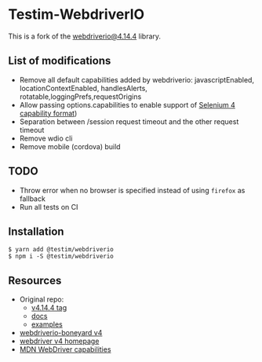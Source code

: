 
Testim-WebdriverIO
===========

This is a fork of the [webdriverio@4.14.4](https://github.com/webdriverio/webdriverio/tree/v4.14.4/) library.

## List of modifications

- Remove all default capabilities added by webdriverio: javascriptEnabled, locationContextEnabled, handlesAlerts, rotatable,loggingPrefs,requestOrigins
- Allow passing options.capabilities to enable support of [Selenium 4 capability format](https://w3c.github.io/webdriver/#capabilities))
- Separation between /session request timeout and the other request timeout
- Remove wdio cli
- Remove mobile (cordova) build

## TODO
- Throw error when no browser is specified instead of using `firefox` as fallback
- Run all tests on CI

## Installation

```shell
$ yarn add @testim/webdriverio
$ npm i -S @testim/webdriverio
```

## Resources

- Original repo:
  - [v4.14.4 tag](https://github.com/webdriverio/webdriverio/tree/v4.14.4/)
  - [docs](https://github.com/webdriverio/webdriverio/tree/v4.14.4/docs)
  - [examples](https://github.com/webdriverio/webdriverio/tree/v4.14.4/examples)
- [webdriverio-boneyard v4](https://github.com/webdriverio-boneyard/v4)
- [webdriver v4 homepage](http://v4.webdriver.io/)
- [MDN WebDriver capabilities](https://developer.mozilla.org/en-US/docs/Web/WebDriver/Capabilities)
